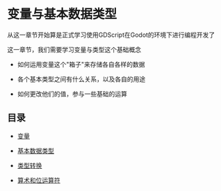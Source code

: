 # 变量与基本数据类型

从这一章节开始算是正式学习使用GDScript在Godot的环境下进行编程开发了

这一章节，我们需要学习变量与类型这个基础概念

* 如何运用变量这个"箱子"来存储各自各样的数据

* 各个基本类型之间有什么关系，以及各自的用途

* 如何更改他们的值，参与一些基础的运算


目录
---

- [变量](3.1.variables.md)

- [基本数据类型](3.2.basic-data-types.md)

- [类型转换](3.3.type-conversion.md)

- [算术和位运算符](3.4.arithmetic-and-bitwise-operators.md)
